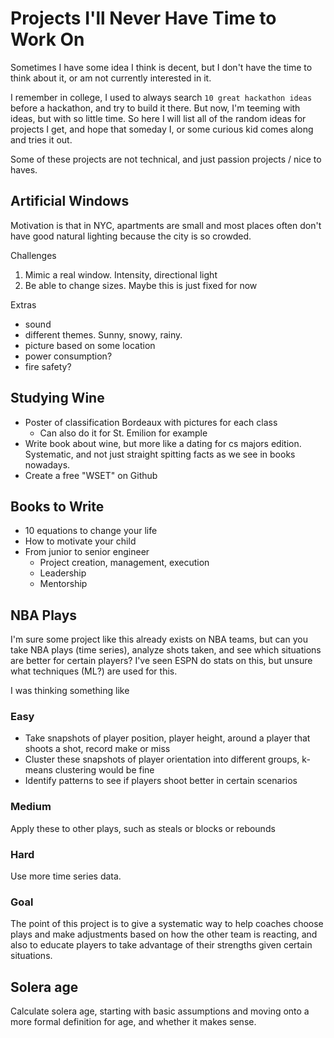 # Projects I'll Never Have Time to Work On

Sometimes I have some idea I think is decent, but I don't have the time to think about it, or am not currently interested in it.

I remember in college, I used to always search `10 great hackathon ideas` before a hackathon, and try to build it there. But now, I'm teeming with ideas, but with so little time. So here I will list all of the random ideas for projects I get, and hope that someday I, or some curious kid comes along and tries it out.

Some of these projects are not technical, and just passion projects / nice to haves.

## Artificial Windows

Motivation is that in NYC, apartments are small and most places often don't have good natural lighting because the city is so crowded.

Challenges 
1. Mimic a real window. Intensity, directional light 
2. Be able to change sizes. Maybe this is just fixed for now

Extras 
- sound 
- different themes. Sunny, snowy, rainy.
- picture based on some location 
- power consumption? 
- fire safety? 

## Studying Wine

- Poster of classification Bordeaux with pictures for each class
  - Can also do it for St. Emilion for example
- Write book about wine, but more like a dating for cs majors edition. Systematic, and not just straight spitting facts as we see in books nowadays.
- Create a free "WSET" on Github

## Books to Write

- 10 equations to change your life
- How to motivate your child
- From junior to senior engineer
  - Project creation, management, execution 
  - Leadership
  - Mentorship

## NBA Plays

I'm sure some project like this already exists on NBA teams, but can you take NBA plays (time series), analyze shots taken, and see which situations are better for certain players? I've seen ESPN do stats on this, but unsure what techniques (ML?) are used for this. 

I was thinking something like

### Easy

- Take snapshots of player position, player height, around a player that shoots a shot, record make or miss
- Cluster these snapshots of player orientation into different groups, k-means clustering would be fine
- Identify patterns to see if players shoot better in certain scenarios

### Medium

Apply these to other plays, such as steals or blocks or rebounds

### Hard

Use more time series data.

### Goal 

The point of this project is to give a systematic way to help coaches choose plays and make adjustments based on how the other team is reacting, and also to educate players to take advantage of their strengths given certain situations.

## Solera age

Calculate solera age, starting with basic assumptions and moving onto a more formal definition for age, and whether it makes sense.
